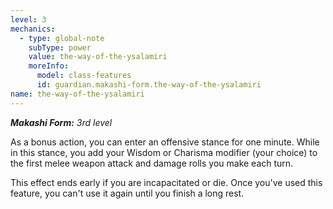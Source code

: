 ```yaml
---
level: 3
mechanics:
  - type: global-note
    subType: power
    value: the-way-of-the-ysalamiri
    moreInfo:
      model: class-features
      id: guardian.makashi-form.the-way-of-the-ysalamiri
name: the-way-of-the-ysalamiri
---
```

_**Makashi Form:** 3rd level_
As a bonus action, you can enter an offensive stance for one minute. While in this stance, you add your Wisdom or Charisma modifier (your choice) to the first melee weapon attack and damage rolls you make each turn.
This effect ends early if you are incapacitated or die. Once you've used this feature, you can't use it again until you finish a long rest.